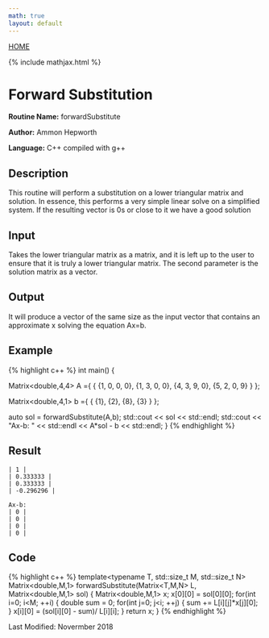 ```yaml
---
math: true
layout: default
---
```

<a href="https://ammonhepworth.github.io/MATH4610/index">HOME</a>

{% include mathjax.html %}

# Forward Substitution

**Routine Name:** forwardSubstitute

**Author:** Ammon Hepworth

**Language:** C++ compiled with g++


## Description

This routine will perform a substitution on a lower triangular matrix and solution. In essence, this performs a very simple linear solve on a simplified system. If the resulting vector is 0s or close to it we have a good solution

## Input

Takes the lower triangular matrix as a matrix, and it is left up to the user to ensure that it is truly a lower triangular matrix. The second parameter is the solution matrix as a vector.

## Output

It will produce a vector of the same size as the input vector that contains an approximate x solving the equation Ax=b.

## Example

{% highlight c++ %}
int main() 
{

  Matrix<double,4,4> A ={ { {1, 0, 0, 0},
                            {1, 3, 0, 0},
                            {4, 3, 9, 0},
                            {5, 2, 0, 9} } }; 

  Matrix<double,4,1> b ={ { {1},
                            {2},
                            {8},
                            {3} } }; 

  auto sol = forwardSubstitute(A,b);
  std::cout << sol << std::endl;
  std::cout << "Ax-b: " << std::endl << A*sol - b << std::endl;
}
{% endhighlight %}

## Result
```
| 1 |
| 0.333333 |
| 0.333333 |
| -0.296296 |

Ax-b: 
| 0 |
| 0 |
| 0 |
| 0 |
```

## Code

{% highlight c++ %}
  template<typename T, std::size_t M, std::size_t N>
Matrix<double,M,1> forwardSubstitute(Matrix<T,M,N> L, Matrix<double,M,1> sol)
{
  Matrix<double,M,1> x;
  x[0][0] = sol[0][0];
  for(int i=0; i<M; ++i)
  {
    double sum = 0;
    for(int j=0; j<i; ++j)
    {
      sum += L[i][j]*x[j][0];
    }
    x[i][0] = (sol[i][0] - sum)/ L[i][i];
  }
  return x;
}
{% endhighlight %}

Last Modified: Novermber 2018
